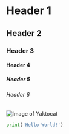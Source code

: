 # Header 1
## Header 2
### Header 3
#### Header 4
##### Header 5
###### Header 6
![Image of Yaktocat](https://octodex.github.com/images/yaktocat.png)
``` python
print('Hello World!')
```
